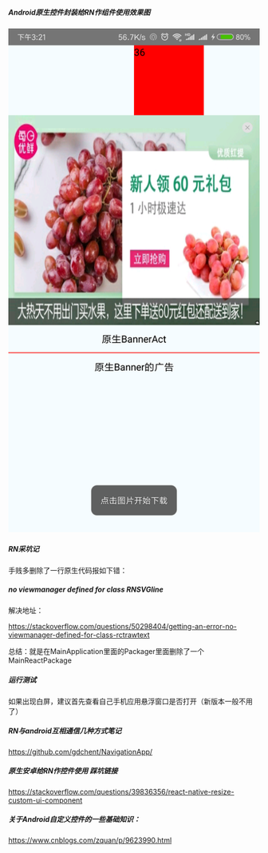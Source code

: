 ##### Android原生控件封装给RN作组件使用效果图

![image](https://github.com/gdchent/RnCallNativeAdvice/blob/master/effectImg/effectImg.png)

##### RN采坑记

手贱多删除了一行原生代码报如下错：

##### no viewmanager defined for class RNSVGline

解决地址：

https://stackoverflow.com/questions/50298404/getting-an-error-no-viewmanager-defined-for-class-rctrawtext

总结：就是在MainApplication里面的Packager里面删除了一个MainReactPackage

##### 运行测试

如果出现白屏，建议首先查看自己手机应用悬浮窗口是否打开（新版本一般不用了）

##### RN与android互相通信几种方式笔记

https://github.com/gdchent/NavigationApp/

##### 原生安卓给RN作控件使用 踩坑链接

https://stackoverflow.com/questions/39836356/react-native-resize-custom-ui-component

##### 关于Android自定义控件的一些基础知识：

https://www.cnblogs.com/zquan/p/9623990.html